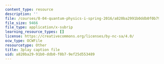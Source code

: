 ```yaml
---
content_type: resource
description: ''
file: /courses/8-04-quantum-physics-i-spring-2016/a820ba2991b0ddb0f0b79ef25d553489_3368145.srt
file_size: 9466
file_type: application/x-subrip
learning_resource_types: []
license: https://creativecommons.org/licenses/by-nc-sa/4.0/
ocw_type: OCWFile
resourcetype: Other
title: 3play caption file
uid: a820ba29-91b0-ddb0-f0b7-9ef25d553489
---
```

